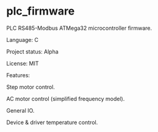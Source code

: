 # plc_firmware
PLC RS485-Modbus ATMega32 microcontroller firmware.

Language: C

Project status: Alpha 

License: MIT

Features:

Step motor control.

AC motor control (simplified frequency model).

General IO.

Device & driver temperature control.
